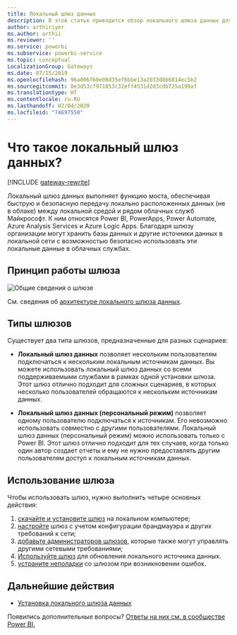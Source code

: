 ```yaml
---
title: Локальный шлюз данных
description: В этой статье приводится обзор локального шлюза данных для Power BI. С его помощью можно работать с источниками данных DirectQuery. Кроме того, этот шлюз можно использовать для обновления облачных наборов данных с локальными данными.
author: arthiriyer
ms.author: arthii
ms.reviewer: ''
ms.service: powerbi
ms.subservice: powerbi-service
ms.topic: conceptual
LocalizationGroup: Gateways
ms.date: 07/15/2019
ms.openlocfilehash: 96a006f60e08d35ef6bbe13a2033d866814ec5b2
ms.sourcegitcommit: 8e3d53cf971853c32eff4531d2d3cdb725a199af
ms.translationtype: HT
ms.contentlocale: ru-RU
ms.lasthandoff: 02/04/2020
ms.locfileid: "74697550"
---
```

# <a name="what-is-an-on-premises-data-gateway"></a>Что такое локальный шлюз данных?

[!INCLUDE [gateway-rewrite](includes/gateway-rewrite.md)]

Локальный шлюз данных выполняет функцию моста, обеспечивая быструю и безопасную передачу локально расположенных данных (не в облаке) между локальной средой и рядом облачных служб Майкрософт. К ним относятся Power BI, PowerApps, Power Automate, Azure Analysis Services и Azure Logic Apps. Благодаря шлюзу организации могут хранить базы данных и другие источники данных в локальной сети с возможностью безопасно использовать эти локальные данные в облачных службах.

## <a name="how-the-gateway-works"></a>Принцип работы шлюза

![Общие сведения о шлюзе](media/service-gateway-onprem/on-premises-data-gateway.png)

См. сведения об [архитектуре локального шлюза данных](/data-integration/gateway/service-gateway-onprem-indepth).

## <a name="types-of-gateways"></a>Типы шлюзов

Существует два типа шлюзов, предназначенные для разных сценариев:

* **Локальный шлюз данных** позволяет нескольким пользователям подключаться к нескольким локальным источникам данных. Вы можете использовать локальный шлюз данных со всеми поддерживаемыми службами в рамках одной установки шлюза. Этот шлюз отлично подходит для сложных сценариев, в которых несколько пользователей обращаются к нескольким источникам данных.

* **Локальный шлюз данных (персональный режим)** позволяет одному пользователю подключаться к источникам. Его невозможно использовать совместно с другими пользователями. Локальный шлюз данных (персональный режим) можно использовать только с Power BI. Этот шлюз отлично подходит для тех случаев, когда только один автор создает отчеты и ему не нужно предоставлять другим пользователям доступ к локальным источникам данных.

## <a name="use-a-gateway"></a>Использование шлюза

Чтобы использовать шлюз, нужно выполнить четыре основных действия:

1. [скачайте и установите шлюз](/data-integration/gateway/service-gateway-install) на локальном компьютере;
1. [настройте](/data-integration/gateway/service-gateway-app) шлюз с учетом конфигурации брандмауэра и других требований к сети;
1. [добавьте администраторов шлюзов](/data-integration/gateway/service-gateway-manage), которые также могут управлять другими сетевыми требованиями;
1. [Используйте шлюз](service-gateway-sql-tutorial.md) для обновления локального источника данных.
1. [устраните неполадки](service-gateway-onprem-tshoot.md) со шлюзом при возникновении ошибок.

## <a name="next-steps"></a>Дальнейшие действия

* [Установка локального шлюза данных](/data-integration/gateway/service-gateway-install)

Появились дополнительные вопросы? [Ответы на них см. в сообществе Power BI.](https://community.powerbi.com/)
